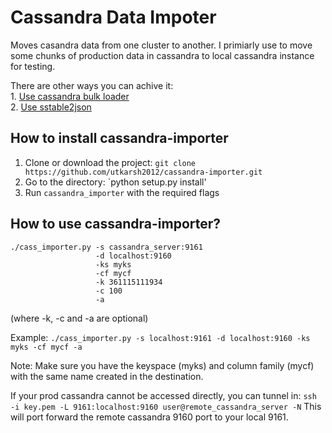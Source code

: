Cassandra Data Impoter
===============

Moves casandra data from one cluster to another. I primiarly use to move some chunks of production data in cassandra to local cassandra instance for testing.

There are other ways you can achive it:   
	1. [Use cassandra bulk loader][1]  
	2. [Use sstable2json][2]



How to install cassandra-importer
------------------
1. Clone or download the project: `git clone https://github.com/utkarsh2012/cassandra-importer.git`
2. Go to the directory: `python setup.py install'
3. Run `cassandra_importer` with the required flags


How to use cassandra-importer?
---------------
    ./cass_importer.py -s cassandra_server:9161
                       -d localhost:9160
                       -ks myks
                       -cf mycf
                       -k 361115111934
                       -c 100
                       -a 
(where -k, -c and -a are optional)

Example: `./cass_importer.py -s localhost:9161 -d localhost:9160 -ks myks -cf mycf -a`

Note: Make sure you have the keyspace (myks) and column family (mycf) with the same name created in the destination.

If your prod cassandra cannot be accessed directly, you can tunnel in:
`ssh -i key.pem -L 9161:localhost:9160 user@remote_cassandra_server -N`
This will port forward the remote cassandra 9160 port to your local 9161.


  [1]: http://www.datastax.com/dev/blog/bulk-loading
  [2]: http://www.datastax.com/docs/0.7/utilities/sstable2json